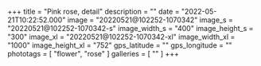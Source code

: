 +++
title = "Pink rose, detail"
description = ""
date = "2022-05-21T10:22:52.000"
image = "20220521@102252-1070342"
image_s = "20220521@102252-1070342-s"
image_width_s = "400"
image_height_s = "300"
image_xl = "20220521@102252-1070342-xl"
image_width_xl = "1000"
image_height_xl = "752"
gps_latitude = ""
gps_longitude = ""
phototags = [ "flower", "rose" ]
galleries = [ "" ]
+++
